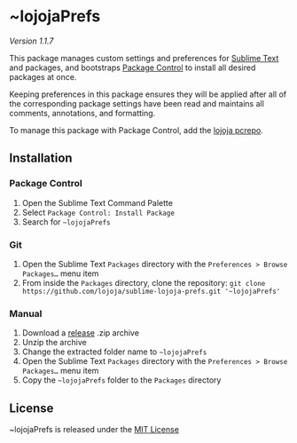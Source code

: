 ~lojojaPrefs
============

*Version 1.1.7*

This package manages custom settings and preferences for [Sublime Text](https://www.sublimetext.com) and packages, and
bootstraps [Package Control](https://packagecontrol.io) to install all desired packages at once.

Keeping preferences in this package ensures they will be applied after all of the corresponding package
settings have been read and maintains all comments, annotations, and formatting.

To manage this package with Package Control, add the [lojoja pcrepo](https://github.com/lojoja/sublime-pcrepo).


Installation
------------
### Package Control
1. Open the Sublime Text Command Palette
2. Select `Package Control: Install Package`
3. Search for `~lojojaPrefs`


### Git
1. Open the Sublime Text `Packages` directory with the `Preferences > Browse Packages…` menu item
2. From inside the `Packages` directory, clone the repository:
`git clone https://github.com/lojoja/sublime-lojoja-prefs.git '~lojojaPrefs'`


### Manual
1. Download a [release](https://github.com/lojoja/sublime-lojoja-prefs/releases) .zip archive
2. Unzip the archive
3. Change the extracted folder name to `~lojojaPrefs`
4. Open the Sublime Text `Packages` directory with the `Preferences > Browse Packages…` menu item
5. Copy the `~lojojaPrefs` folder to the `Packages` directory

License
-------
~lojojaPrefs is released under the [MIT License](./LICENSE)
